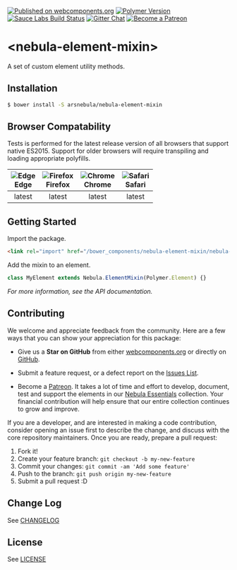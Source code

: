 [![Published on webcomponents.org](https://img.shields.io/badge/webcomponents.org-published-green.svg)](https://www.webcomponents.org/element/arsnebula/nebula-element-mixin)
[![Polymer Version](https://img.shields.io/badge/polymer-v2-blue.svg)](https://www.polymer-project.org)
[![Sauce Labs Build Status](https://img.shields.io/badge/saucelabs-passing-red.svg)](https://saucelabs.com/beta/builds/b4cb6381709548f7bbf933f463476d58)
[![Gitter Chat](https://badges.gitter.im/org.png)](https://gitter.im/arsnebula/webcomponents)
[![Become a Patreon](https://img.shields.io/badge/patreon-support_us-orange.svg)](https://www.patreon.com/arsnebula)

# \<nebula-element-mixin\>

A set of custom element utility methods.

## Installation

```sh
$ bower install -S arsnebula/nebula-element-mixin
```

## Browser Compatability

Tests is performed for the latest release version of all browsers that support native ES2015. Support for older browsers will require transpiling and loading appropriate polyfills.

![Edge](https://raw.githubusercontent.com/alrra/browser-logos/master/src/edge/edge_24x24.png)<br>Edge | ![Firefox](https://raw.githubusercontent.com/alrra/browser-logos/master/src/firefox/firefox_24x24.png)<br>Firefox | ![Chrome](https://raw.githubusercontent.com/alrra/browser-logos/master/src/chrome/chrome_24x24.png)<br>Chrome | ![Safari](https://raw.githubusercontent.com/alrra/browser-logos/master/src/safari/safari_24x24.png)<br>Safari
:---------: | :---------: | :---------: | :---------:
latest | latest| latest | latest

## Getting Started

Import the package.

```html
<link rel="import" href="/bower_components/nebula-element-mixin/nebula-element-mixin.html"> 
```

Add the mixin to an element.

```js
class MyElement extends Nebula.ElementMixin(Polymer.Element) {}
```

*For more information, see the API documentation.*

## Contributing

We welcome and appreciate feedback from the community. Here are a few ways that you can show your appreciation for this package:

* Give us a **Star on GitHub** from either [webcomponents.org](https://www.webcomponents.org/element/arsnebula/nebula-element-mixin) or directly on [GitHub](https://github.com/arsnebula/nebula-element-mixin).

* Submit a feature request, or a defect report on the [Issues List](https://www.webcomponents.org/element/arsnebula/nebula-element-mixin/issues).

* Become a [Patreon](https://www.patreon.com/arsnebula). It takes a lot of time and effort to develop, document, test and support the elements in our [Nebula Essentials](https://www.webcomponents.org/collection/arsnebula/nebula-essentials) collection. Your financial contribution will help ensure that our entire collection continues to grow and improve.

If you are a developer, and are interested in making a code contribution, consider opening an issue first to describe the change, and discuss with the core repository maintainers. Once you are ready, prepare a pull request:

1. Fork it!
2. Create your feature branch: `git checkout -b my-new-feature`
3. Commit your changes: `git commit -am 'Add some feature'`
4. Push to the branch: `git push origin my-new-feature`
5. Submit a pull request :D

## Change Log

See [CHANGELOG](/CHANGELOG.md)

## License

See [LICENSE](/LICENSE.md)
